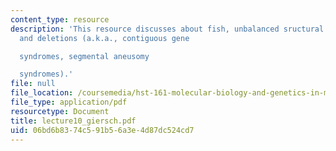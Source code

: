 ```yaml
---
content_type: resource
description: 'This resource discusses about fish, unbalanced sructural abnormalities
  and deletions (a.k.a., contiguous gene

  syndromes, segmental aneusomy

  syndromes).'
file: null
file_location: /coursemedia/hst-161-molecular-biology-and-genetics-in-modern-medicine-fall-2007/06bd6b8374c591b56a3e4d87dc524cd7_lecture10_giersch.pdf
file_type: application/pdf
resourcetype: Document
title: lecture10_giersch.pdf
uid: 06bd6b83-74c5-91b5-6a3e-4d87dc524cd7
---
```

